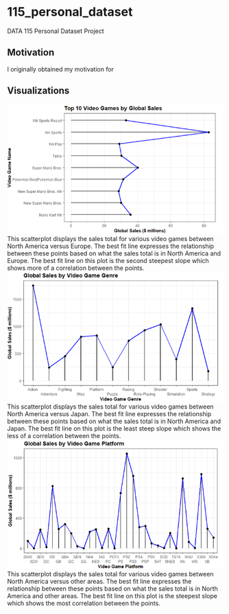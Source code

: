 # 115_personal_dataset
DATA 115 Personal Dataset Project

## Motivation
I originally obtained my motivation for 

## Visualizations
<img src= "https://raw.githubusercontent.com/CheweezyTy/115_personal_dataset/main/Top10VGPlot.png">
This scatterplot displays the sales total for various video games between North America versus Europe. The best fit line expresses the relationship between these points based on what the sales total is in North America and Europe. The best fit line on this plot is the second steepest slope which shows more of a correlation between the points.

<img src="https://raw.githubusercontent.com/CheweezyTy/115_personal_dataset/main/VGGenrePlot.png">
This scatterplot displays the sales total for various video games between North America versus Japan. The best fit line expresses the relationship between these points based on what the sales total is in North America and Japan. The best fit line on this plot is the least steep slope which shows the less of a correlation between the points.

<img src="https://raw.githubusercontent.com/CheweezyTy/115_personal_dataset/main/VGPlatformPlot.png">
This scatterplot displays the sales total for various video games between North America versus other areas. The best fit line expresses the relationship between these points based on what the sales total is in North America and other areas. The best fit line on this plot is the steepest slope which shows the most correlation between the points.

